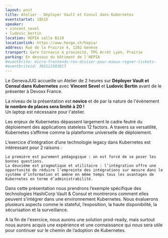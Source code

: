 ```yaml
---
layout: post
title: Atelier - Déployer Vault et Consul dans Kubernetes
eventstartat: 18h15
speaker:
- vincent_sevel
- ludovic_bertin
location: HEPIA salle B119
locationlink: https://www.hesge.ch/hepia/
address: Rue de la Prairie 4, 1202 Genève
transport: Gare Cornavin à proximité, TPG Arrêt Lyon, Prairie
parking: En dessous du bâtiment de l'HEPIA
#eventbrite: micro-frontends-rex-diviser-pour-mieux-regner-tickets-
#eventbriteid: 303121583817
---
```



Le GenevaJUG accueille un Atelier de 2 heures sur **Déployer Vault et Consul dans Kubernetes** avec **Vincent Sevel** et **Ludovic Bertin** avant de le présenter à Devoxx France.

La niveau de la présentation est **novice** et de par la nature de l'évènement **le nombre de places sera limité à 20 !**  
Un laptop est nécessaire pour l'atelier.



Les enjeux de Kubernetes dépassent largement le cadre feutré du déploiement des applications stateless 12 factors. A travers sa versatilité, Kubernetes s’affirme comme la plateforme universelle de déploiement.  

L’exercice d’intégration d’une technologie legacy dans Kubernetes est intéressant pour 2 raisons :  

    La première est purement pédagogique : on est forcé de se poser les bonnes questions.
    La deuxième est pragmatique et utilitaire : l’intégration offre une opportunité de réduire l’empreinte des intégrations sur mesure dans le système d’information et amène en même temps tous les avantages de Kubernetes en terme d’administrabilité.

Dans cette présentation nous prendrons l’exemple spécifique des technologies HashiCorp Vault & Consul et montrerons comment elles peuvent s’intégrer dans une environnement Kubernetes. Nous évaluerons plusieurs aspects comme le stateful, l’exposition, la haute disponibilité, la sécurisation et la surveillance.

A la fin de l'exercice, nous aurons une solution prod-ready, mais surtout nous aurons acquis une expérience et une connaissance qui nous sera utile pour continuer sur le chemin de l’adoption de Kubernetes.
